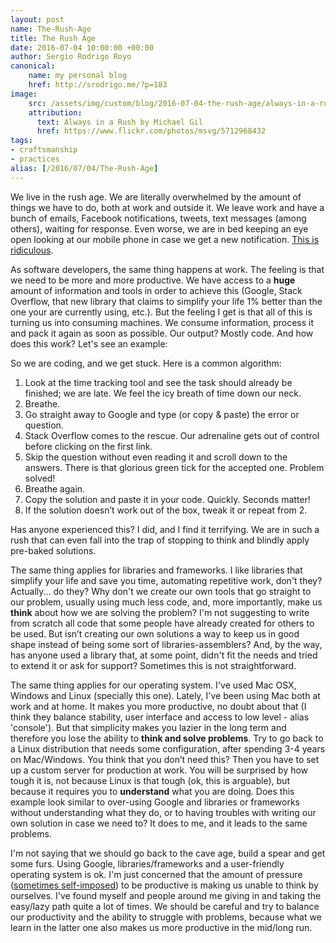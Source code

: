 ```yaml
---
layout: post
name: The-Rush-Age
title: The Rush Age
date: 2016-07-04 10:00:00 +00:00
author: Sergio Rodrigo Royo
canonical:
    name: my personal blog
    href: http://srodrigo.me/?p=183
image:
    src: /assets/img/custom/blog/2016-07-04-the-rush-age/always-in-a-rush.jpg
    attribution:
      text: Always in a Rush by Michael Gil
      href: https://www.flickr.com/photos/msvg/5712968432
tags:
- craftsmanship
- practices
alias: [/2016/07/04/The-Rush-Age]
---
```


We live in the rush age. We are literally overwhelmed by the amount of things we have to do, both at work and outside it. We leave work and have a bunch of emails, Facebook notifications, tweets, text messages (among others), waiting for response. Even worse, we are in bed keeping an eye open looking at our mobile phone in case we get a new notification. [This is ridiculous](http://www.nytimes.com/2016/06/12/fashion/internet-technology-phones-introspection.html?_r=0).

As software developers, the same thing happens at work. The feeling is that we need to be more and more productive. We have access to a **huge** amount of information and tools in order to achieve this (Google, Stack Overflow, that new library that claims to simplify your life 1% better than the one your are currently using, etc.). But the feeling I get is that all of this is turning us into consuming machines. We consume information, process it and pack it again as soon as possible. Our output? Mostly code. And how does this work? Let's see an example:

So we are coding, and we get stuck. Here is a common algorithm:

1. Look at the time tracking tool and see the task should already be finished; we are late. We feel the icy breath of time down our neck.
2. Breathe.
3. Go straight away to Google and type (or copy & paste) the error or question.
4. Stack Overflow comes to the rescue. Our adrenaline gets out of control before clicking on the first link.
5. Skip the question without even reading it and scroll down to the answers. There is that glorious green tick for the accepted one. Problem solved!
6. Breathe again.
7. Copy the solution and paste it in your code. Quickly. Seconds matter!
8. If the solution doesn’t work out of the box, tweak it or repeat from 2.

Has anyone experienced this? I did, and I find it terrifying. We are in such a rush that can even fall into the trap of stopping to think and blindly apply pre-baked solutions.

The same thing applies for libraries and frameworks. I like libraries that simplify your life and save you time, automating repetitive work, don't they? Actually... do they? Why don't we create our own tools that go straight to our problem, usually using much less code, and, more importantly, make us **think** about how we are solving the problem? I'm not suggesting to write from scratch all code that some people have already created for others to be used. But isn’t creating our own solutions a way to keep us in good shape instead of being some sort of libraries-assemblers? And, by the way, has anyone used a library that, at some point, didn't fit the needs and tried to extend it or ask for support? Sometimes this is not straightforward.

The same thing applies for our operating system. I've used Mac OSX, Windows and Linux (specially this one). Lately, I've been using Mac both at work and at home. It makes you more productive, no doubt about that (I think they balance stability, user interface and access to low level - alias 'console'). But that simplicity makes you lazier in the long term and therefore you lose the ability to **think and solve problems**. Try to go back to a Linux distribution that needs some configuration, after spending 3-4 years on Mac/Windows. You think that you don’t need this? Then you have to set up a custom server for production at work. You will be surprised by how tough it is, not because Linux is that tough (ok, this is arguable), but because it requires you to **understand** what you are doing. Does this example look similar to over-using Google and libraries or frameworks without understanding what they do, or to having troubles with writing our own solution in case we need to? It does to me, and it leads to the same problems.

I'm not saying that we should go back to the cave age, build a spear and get some furs. Using Google, libraries/frameworks and a user-friendly operating system is ok. I'm just concerned that the amount of pressure ([sometimes self-imposed](http://codurance.com/2012/12/10/the-wrong-notion-of-time/)) to be productive is making us unable to think by ourselves. I've found myself and people around me giving in and taking the easy/lazy path quite a lot of times. We should be careful and try to balance our productivity and the ability to struggle with problems, because what we learn in the latter one also makes us more productive in the mid/long run.
